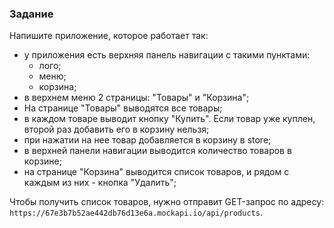### Задание

Напишите приложение, которое работает так: 
- у приложения есть верхняя панель навигации с такими пунктами:
  - лого;
  - меню;
  - корзина; 
- в верхнем меню 2 страницы: "Товары" и "Корзина";
- На странице "Товары" выводятся все товары;
- в каждом товаре выводит кнопку "Купить". Если товар уже куплен, второй раз добавить его в корзину нельзя;
- при нажатии на нее товар добавляется в корзину в store;
- в верхней панели навигации выводится количество товаров в корзине;
- на странице "Корзина" выводится список товаров, и рядом с каждым из них - кнопка "Удалить";

Чтобы получить список товаров, нужно отправит GET-запрос по адресу: `https://67e3b7b52ae442db76d13e6a.mockapi.io/api/products`.
